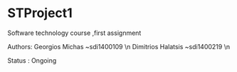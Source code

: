 # STProject1
Software technology course ,first assignment


Authors:
Georgios Michas    ~sdi1400109 \n
Dimitrios Halatsis ~sdi1400219 \n


Status : Ongoing
